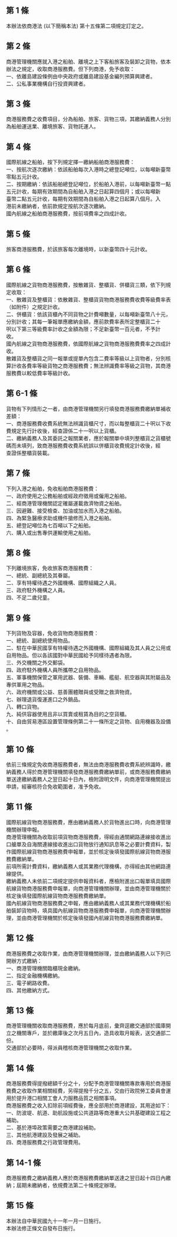 第 1 條
-------
本辦法依商港法 (以下簡稱本法) 第十五條第二項規定訂定之。

第 2 條
-------
商港管理機關應就入港之船舶、離境之上下客船旅客及裝卸之貨物，依本  
辦法之規定，收取商港服務費。但下列商港，免予收取：  
一、依離島建設條例由中央政府或離島建設基金編列預算興建者。  
二、公私事業機構自行投資興建者。

第 3 條
-------
商港服務費之收費項目，分為船舶、旅客、貨物三項，其繳納義務人分別  
為船舶運送業、離境旅客、貨物託運人。

第 4 條
-------
國際航線之船舶，按下列規定擇一繳納船舶商港服務費：  
一、按航次逐次繳納：依該船舶每次入港時之總登記噸位，以每噸新臺幣  
    零點五元計收。  
二、按期繳納：依該船舶總登記噸位，於船舶入港前，以每噸新臺幣一點  
    五元計收，每期有效期間為自船舶入港之日起算四個月；或以每噸新  
    臺幣二點五元計收，每期有效期間為自船舶入港之日起算八個月。入  
    港前未繳納者，依前款規定按航次逐次繳納。  
國內航線之船舶商港服務費，按前項費率之四成計收。

第 5 條
-------
旅客商港服務費，於該旅客每次離境時，以新臺幣四十元計收。

第 6 條
-------
國際航線之貨物商港服務費，按散雜貨、整櫃貨、併櫃貨三類，依下列規  
定收取：  
一、散雜貨及整櫃貨：依散雜貨、整櫃貨貨物商港服務費收費等級費率表  
    （如附件）之規定計收。  
二、併櫃貨：依該貨櫃內不同貨物之計費噸數量，以每噸新臺幣八十元，  
    分別計收；其每一筆報單應繳納金額，應前款費率表所定整櫃貨二十  
    呎以下第三等級費率計收之金額為限；不足新臺幣一百元者，不予計  
    收。  
國內航線之貨物商港服務費，依國際航線之貨物商港服務費費率之四成計  
收。  
散雜貨及整櫃貨之同一報單或提單內包含二費率等級以上貨物者，分別核  
算計收各費率等級貨物之商港服務費；無法辨識費率等級之貨物，其商港  
服務費以較低費率等級計收。

第 6-1 條
---------
貨物有下列情形之一者，由商港管理機關另行填發商港服務費繳納單補收  
差額：  
一、商港服務費收費系統無法辨識貨櫃尺寸，而以每整櫃貨二十呎以下收  
    費規定先行計收後，經查證係二十一呎以上貨櫃。  
二、繳納義務人及其委託之報關業者，應於報關單中填列整櫃貨之貨櫃號  
    碼而未填列，致商港服務費收費系統誤以併櫃貨收費規定計收後，經  
    查證係整櫃貨裝載。

第 7 條
-------
下列入港之船舶，免收船舶商港服務費：                  
一、政府使用之公務船舶或經政府徵用或僱用之船舶。      
二、經商港管理機關認定確屬運載救濟物資之船舶。        
三、因避難、接受檢查、加油或加水而入港之船舶。        
四、為緊急醫療求助或機件搶修而入港之船舶。            
五、總登記噸位為七百噸以下之船舶。                    
六、購入或出售專供運輸使用之船舶。

第 8 條
-------
下列離境旅客，免收旅客商港服務費：  
一、總統、副總統及其眷屬。  
二、享有特權待遇之外國機構、國際組織之人員。  
三、政府駐外機構之人員。  
四、不足二歲兒童。

第 9 條
-------
下列貨物及容器，免收貨物商港服務費：  
一、總統、副總統使用物品。  
二、駐在中華民國享有特權待遇之外國機構、國際組織及其人員之公用或  
    自用物品。但以各該國對中華民國給予同樣待遇者為限。  
三、外交機關之外交郵袋。  
四、政府駐外機構人員所攜帶之自用物品。  
五、軍事機關保管之軍用武器、裝備、車輛、艦艇、航空器與其附屬品及  
    專供軍用之物品。  
六、政府機關或公益、慈善團體贈與或受贈之救濟物資。  
七、辦理退貨復運進口之外銷品。  
八、轉口貨物。  
九、純供容器使用且非以買賣或租賃為目的之空貨櫃。  
十、自由貿易港區設置管理條例第二十一條所定之貨物、自用機器及設備  
    。

第 10 條
--------
依前三條規定免收商港服務費者，無法由商港服務費收費系統辨識時，繳  
納義務人得於商港管理機關填發商港服務費繳納單前，或商港服務費繳納  
單送達繳納義務人之翌日起十日內，檢附證明文件，向商港管理機關提出  
申請，經審核符合免收範圍者，准予免收。

第 11 條
--------
國際航線貨物商港服務費，應由繳納義務人於貨物進出口時，向商港管理  
機關辦理申報。  
商港管理機關為收取前項貨物商港服務費，得經由通關網路連線接收進出  
口艙單及自海關連線接收進出口貨物放行通知訊息等之必要計費資料，製  
作國際航線貨物商港服務費申報單，並於核定後填發國際航線貨物商港服  
務費繳納單。  
前項所需計費資料，繳納義務人或其業務代理機構，亦得經由其他網路連  
線提供。  
繳納義務人未依前二項規定提供申報資料者，應檢附進出口報單填具國際  
航線貨物商港服務費申報單，向商港管理機關辦理，並由商港管理機關於  
核定後填發國際航線貨物商港服務費繳納單。  
國內航線貨物商港服務費之申報，應由繳納義務人或其業務代理機構於船  
舶裝卸貨物時，填具國內航線貨物商港服務費申報單，向商港管理機關辦  
理，並由商港管理機關於核定後填發國內航線貨物商港服務費繳納單。

第 12 條
--------
商港服務費之收取作業，由商港管理機關辦理，並由繳納義務人以下列已  
開辦方式繳納：  
一、商港管理機關臨櫃現金繳納。  
二、指定金融機構繳納。  
三、電子網路收費。  
四、其他繳納方式。

第 13 條
--------
商港管理機關收取商港服務費，應於每月底前，彙齊逕繳交通部於國庫開  
立之機關專戶，並於繳庫後之次月五日內，造具收取月報表，送交通部二  
份。  
交通部於必要時，得派員稽核商港管理機關之收取作業。

第 14 條
--------
商港服務費得提撥總額千分之十，分配予商港管理機關專款專用於商港服  
務費之收取作業相關經費，另得提撥千分之五，交由行政院勞工委員會運  
用於提升港口相關工會人力服務品質之相關事項。  
商港服務費之收入扣除前項經費後，應全部用於商港建設，其用途如下：  
一、防波堤、航道、助航設施或公共道路等商港重大公共基礎建設工程之  
    補助。  
二、基於港埠政策需要之商港建設補助。  
三、其他航港建設及發展之補助。  
四、商港服務費之行政管理費用。

第 14-1 條
----------
商港服務費之繳納義務人應於商港服務費繳納單送達之翌日起十四日內繳   
納；屆期未繳納者，依規費法第二十條規定辦理。

第 15 條
--------
本辦法自中華民國九十一年一月一日施行。   
本辦法修正條文自發布日施行。

